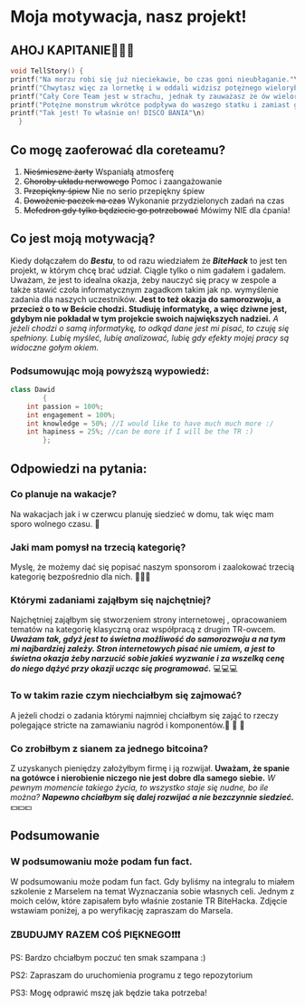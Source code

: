 # Moja motywacja, nasz projekt!
## AHOJ KAPITANIE🏴‍☠️🦜
```c++
void TellStory() {
printf("Na morzu robi się już nieciekawie, bo czas goni nieubłaganie."\n) 
printf("Chwytasz więc za lornetkę i w oddali widzisz potężnego wieloryba płynącego w waszą stronę."\n)
printf("Cały Core Team jest w strachu, jednak ty zauważasz że ów wieloryb świeci się na kolorowo?"\n)
printf("Potężne monstrum wkrótce podpływa do waszego statku i zamiast go niszczyć, to chce na niego wejść?"\n)
printf("Tak jest! To właśnie on! DISCO BANIA"\n)
  }
```
## Co mogę zaoferować dla coreteamu? 
1. ~~Nieśmieszne żarty~~ Wspaniałą atmosferę
2. ~~Choroby układu nerwowego~~ Pomoc i zaangażowanie
3. ~~Przepiękny śpiew~~ Nie no serio przepiękny śpiew
4. ~~Dowożenie paczek na czas~~ Wykonanie przydzielonych zadań na czas
5. ~~Mefedron gdy tylko będziecie go potrzebować~~ Mówimy NIE dla ćpania!

## Co jest moją motywacją? 
Kiedy dołączałem do ***Bestu***, to od razu wiedziałem że ***BiteHack*** to jest ten projekt, w którym chcę brać udział. Ciągle tylko o nim gadałem i gadałem. Uważam, że jest to idealna okazja, żeby nauczyć się pracy w zespole a także stawić czoła informatycznym zagadkom takim jak np. wymyślenie zadania dla naszych uczestników. **Jest to też okazja do samorozwoju, a przecież o to w Beście chodzi. Studiuję informatykę, a więc dziwne jest, gdybym nie pokładał w tym projekcie swoich największych nadziei.** *A jeżeli chodzi o samą informatykę, to odkąd dane jest mi pisać, to czuję się spełniony. Lubię myśleć, lubię analizować, lubię gdy efekty mojej pracy są widoczne gołym okiem.*

### Podsumowując moją powyższą wypowiedź:
```c++
class Dawid
        {
    int passion = 100%;
    int engagement = 100%;
    int knowledge = 50%; //I would like to have much much more :/
    int hapiness = 25%; //can be more if I will be the TR :)
        };
```
## Odpowiedzi na pytania: 
### Co planuje na wakacje? 
Na wakacjach jak i w czerwcu planuję siedzieć w domu, tak więc mam sporo wolnego czasu. 🤪
### Jaki mam pomysł na trzecią kategorię?
Myslę, że możemy dać się popisać naszym sponsorom i zaalokować trzecią kategorię bezpośrednio dla nich. 🧠🧠🧠
### Którymi zadaniami zająłbym się najchętniej?
Najchętniej zająłbym się stworzeniem strony internetowej , opracowaniem tematów na kategorię klasyczną oraz współpracą z drugim TR-owcem. ***Uważam tak, gdyż jest to świetna możliwość do samorozwoju a na tym mi najbardziej zależy. Stron internetowych pisać nie umiem, a jest to świetna okazja żeby narzucić sobie jakieś wyzwanie i za wszelką cenę do niego dążyć przy okazji ucząc się programować.*** 💻💻💻
### To w takim razie czym niechciałbym się zajmować?
A jeżeli chodzi o zadania którymi najmniej chciałbym się zająć to rzeczy polegające stricte na zamawianiu nagród i komponentów.🎄 🎄 🎄 
### Co zrobiłbym z sianem za jednego bitcoina? 
Z uzyskanych pieniędzy założyłbym firmę i ją rozwijał. **Uważam, że spanie na gotówce i nierobienie niczego nie jest dobre dla samego siebie.** *W pewnym momencie takiego życia, to wszystko staje się nudne, bo ile można?* ***Napewno chciałbym się dalej rozwijać a nie bezczynnie siedzieć.*** 💵💵💵

## Podsumowanie
### W podsumowaniu może podam fun fact.
W podsumowaniu może podam fun fact. Gdy byliśmy na integralu to miałem szkolenie z Marselem na temat Wyznaczania sobie własnych celi. Jednym z moich celów, które zapisałem było właśnie zostanie TR BiteHacka. Zdjęcie wstawiam poniżej, a po weryfikację zapraszam do Marsela. 

### ZBUDUJMY RAZEM COŚ PIĘKNEGO❗️❗️❗️

PS: Bardzo chciałbym poczuć ten smak szampana :)

PS2: Zapraszam do uruchomienia programu z tego repozytorium

PS3: Mogę odprawić mszę jak będzie taka potrzeba!
